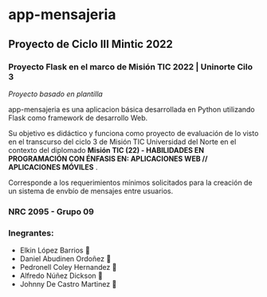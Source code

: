 # app-mensajeria
## Proyecto de Ciclo III Mintic 2022

### Proyecto Flask en el marco de Misión TIC 2022 | Uninorte Cilo 3

_Proyecto basado en plantilla_

app-mensajeria es una aplicacion básica desarrollada en Python utilizando Flask como framework de desarrollo Web.

Su objetivo es didáctico y funciona como proyecto de evaluación de lo visto en el transcurso del ciclo 3 de Misión TIC Universidad del Norte en el contexto del diplomado __Misión TIC (22) - HABILIDADES EN PROGRAMACIÓN CON ÉNFASIS EN: APLICACIONES WEB // APLICACIONES MÓVILES__ . 

Corresponde a los requerimientos mínimos solicitados para la creación de un sistema de envbío de mensajes entre usuarios.

### NRC 2095 - Grupo 09

### Inegrantes: 
* Elkin López Barrios 📩
* Daniel Abudinen Ordoñez 💽
* Pedronell Coley Hernandez 🔏
* Alfredo Núñez Dickson 🔨
* Johnny De Castro Martinez 🚴
